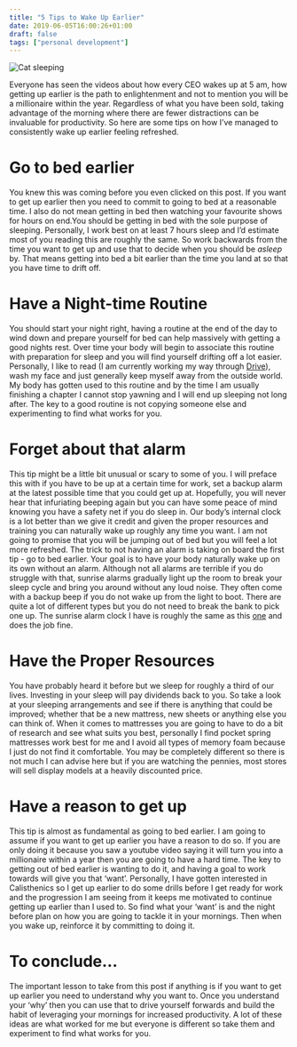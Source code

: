 ```yaml
---
title: "5 Tips to Wake Up Earlier"
date: 2019-06-05T16:00:26+01:00
draft: false
tags: ["personal development"]
---
```

  
![Cat sleeping](/images/cat-sleeping-bed.jpg "Cat sleeping")

Everyone has seen the videos about how every CEO wakes up at 5 am, how getting up earlier is the path to enlightenment and not to mention you will be a millionaire within the year. Regardless of what you have been sold, taking advantage of the morning where there are fewer distractions can be invaluable for productivity. So here are some tips on how I’ve managed to consistently wake up earlier feeling refreshed.
  

# Go to bed earlier
You knew this was coming before you even clicked on this post. If you want to get up earlier then you need to commit to going to bed at a reasonable time. I also do not mean getting in bed then watching your favourite shows for hours on end.You should be getting in bed with the sole purpose of sleeping. Personally, I work best on at least 7 hours sleep and I’d estimate most of you reading this are roughly the same. So work backwards from the time you want to get up and use that to decide when you should be *asleep* by. That means getting into bed a bit earlier than the time you land at so that you have time to drift off.

# Have a Night-time Routine
You should start your night right, having a routine at the end of the day to wind down and prepare yourself for bed can help massively with getting a good nights rest. Over time your body will begin to associate this routine with preparation for sleep and you will find yourself drifting off a lot easier. Personally, I like to read (I am currently working my way through [Drive](https://www.amazon.co.uk/gp/product/1786891700/ref=as_li_tl?ie=UTF8&camp=1634&creative=6738&creativeASIN=1786891700&linkCode=as2&tag=mikeycodes-21&linkId=67e4b55ddceb31e6fe54681fda9de0ae)), wash my face and just generally keep myself away from the outside world. My body has gotten used to this routine and by the time I am usually finishing a chapter I cannot stop yawning and I will end up sleeping not long after. The key to a good routine is not copying someone else and experimenting to find what works for you.

# Forget about that alarm
This tip might be a little bit unusual or scary to some of you. I will preface this with if you have to be up at a certain time for work, set a backup alarm at the latest possible time that you could get up at. Hopefully, you will never hear that infuriating beeping again but you can have some peace of mind knowing you have a safety net if you do sleep in. Our body’s internal clock is a lot better than we give it credit and given the proper resources and training you can naturally wake up roughly any time you want. I am not going to promise that you will be jumping out of bed but you will feel a lot more refreshed. The trick to not having an alarm is taking on board the first tip - go to bed earlier. Your goal is to have your body naturally wake up on its own without an alarm. Although not all alarms are terrible if you do struggle with that, sunrise alarms gradually light up the room to break your sleep cycle and bring you around without any loud noise. They often come with a backup beep if you do not wake up from the light to boot. There are quite a lot of different types but you do not need to break the bank to pick one up. The sunrise alarm clock I have is roughly the same as this [one](https://www.amazon.co.uk/gp/product/B07CVKP2CD/ref=as_li_tl?ie=UTF8&camp=1634&creative=6738&creativeASIN=B07CVKP2CD&linkCode=as2&tag=mikeycodes-21&linkId=fc91cc7688f7444b3407c6d220b3bb8d) and does the job fine.

# Have the  Proper Resources
You have probably heard it before but we sleep for roughly a third of our lives. Investing in your sleep will pay dividends back to you. So take a look at your sleeping arrangements and see if there is anything that could be improved; whether that be a new mattress, new sheets or anything else you can think of. When it comes to mattresses you are going to have to do a bit of research and see what suits you best, personally I find pocket spring mattresses work best for me and I avoid all types of memory foam because I just do not find it comfortable. You may be completely different so there is not much I can advise here but if you are watching the pennies, most stores will sell display models at a heavily discounted price.


# Have a reason to get up
This tip is almost as fundamental as going to bed earlier. I am going to assume if you want to get up earlier you have a reason to do so. If you are only doing it because you saw a youtube video saying it will turn you into a millionaire within a year then you are going to have a hard time. The key to getting out of bed earlier is wanting to do it, and having a goal to work towards will give you that ‘want’. Personally, I have gotten interested in Calisthenics so I get up earlier to do some drills before I get ready for work and the progression I am seeing from it keeps me motivated to continue getting up earlier than I used to. So find what your ‘want’ is and the night before plan on how you are going to tackle it in your mornings. Then when you wake up, reinforce it by committing to doing it.

# To conclude…
The important lesson to take from this post if anything is if you want to get up earlier you need to understand why you want to. Once you understand your ‘why’ then you can use that to drive yourself forwards and build the habit of leveraging your mornings for increased productivity. A lot of these ideas are what worked for me but everyone is different so take them and experiment to find what works for you.
